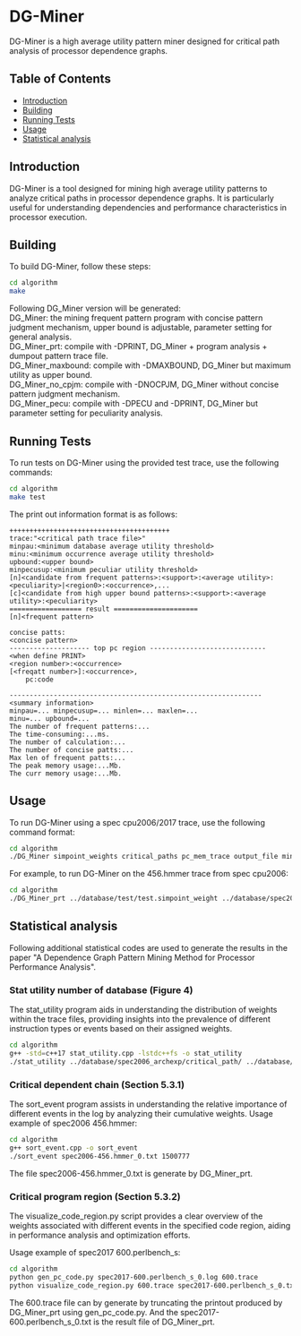 
# DG-Miner

DG-Miner is a high average utility pattern miner designed for critical path analysis of processor dependence graphs.

## Table of Contents

- [Introduction](#introduction)
- [Building](#building)
- [Running Tests](#running-tests)
- [Usage](#usage)
- [Statistical analysis](#statistical-analysis)

## Introduction

DG-Miner is a tool designed for mining high average utility patterns to analyze critical paths in processor dependence graphs. It is particularly useful for understanding dependencies and performance characteristics in processor execution.

## Building

To build DG-Miner, follow these steps:

```bash
cd algorithm
make
```

Following DG\_Miner version will be generated:  
DG\_Miner: the mining frequent pattern program with concise pattern judgment mechanism, upper bound is adjustable, parameter setting for general analysis.  
DG\_Miner\_prt: compile with -DPRINT, DG\_Miner + program analysis + dumpout pattern trace file.  
DG\_Miner\_maxbound: compile with -DMAXBOUND, DG\_Miner but maximum utility as upper bound.  
DG\_Miner\_no\_cpjm: compile with -DNOCPJM, DG\_Miner without concise pattern judgment mechanism.  
DG\_Miner\_pecu: compile with -DPECU and -DPRINT, DG\_Miner but parameter setting for peculiarity analysis.  

## Running Tests

To run tests on DG-Miner using the provided test trace, use the following commands:

```bash
cd algorithm
make test
```

The print out information format is as follows:
```code
++++++++++++++++++++++++++++++++++++++++
trace:"<critical path trace file>"
minpau:<minimum database average utility threshold>
minu:<minimum occurrence average utility threshold>
upbound:<upper bound>
minpecusup:<minimum peculiar utility threshold>
[n]<candidate from frequent patterns>:<support>:<average utility>:<peculiarity>|<region0>:<occurrence>,...
[c]<candidate from high upper bound patterns>:<support>:<average utility>:<peculiarity>
================== result =====================
[n]<frequent pattern>

concise patts:
<concise pattern>
-------------------- top pc region -----------------------------
<when define PRINT>
<region number>:<occurrence>
[<freqatt number>]:<occurrence>,
	pc:code

---------------------------------------------------------------
<summary information>
minpau=... minpecusup=... minlen=... maxlen=...
minu=... upbound=...
The number of frequent patterns:...
The time-consuming:...ms. 
The number of calculation:...
The number of concise patts:...
Max len of frequent patts:...
The peak memory usage:...Mb.
The curr memory usage:...Mb.
```

## Usage

To run DG-Miner using a spec cpu2006/2017 trace, use the following command format:

```bash
cd algorithm
./DG_Miner simpoint_weights critical_paths pc_mem_trace output_file minlen maxlen topk
```

For example, to run DG-Miner on the 456.hmmer trace from spec cpu2006:

```bash
cd algorithm
./DG_Miner_prt ../database/test/test.simpoint_weight ../database/spec2006_archexp/critical_path/456.hmmer_0/ ../database/spec2006_archexp/pc_mem_trace/trace_1M-456.hmmer_0_simpoint_instruction_flow spec2006-456.hmmer_0.txt 2 10 0.2 | tee spec2006-456.hmmer_0.log
```

## Statistical analysis

Following additional statistical codes are used to generate the results in the paper "A Dependence Graph Pattern Mining Method for Processor Performance Analysis".

### Stat utility number of database (Figure 4)

The stat\_utility program aids in understanding the distribution of weights within the trace files, providing insights into the prevalence of different instruction types or events based on their assigned weights.

```bash
cd algorithm
g++ -std=c++17 stat_utility.cpp -lstdc++fs -o stat_utility
./stat_utility ../database/spec2006_archexp/critical_path/ ../database/spec2017_archexp/critical_path/
```

### Critical dependent chain (Section 5.3.1)

The sort\_event program assists in understanding the relative importance of different events in the log by analyzing their cumulative weights.
Usage example of spec2006 456.hmmer:

```bash
cd algorithm
g++ sort_event.cpp -o sort_event
./sort_event spec2006-456.hmmer_0.txt 1500777
```
The file spec2006-456.hmmer\_0.txt is generate by DG\_Miner\_prt.

### Critical program region (Section 5.3.2)

The visualize\_code\_region.py script provides a clear overview of the weights associated with different events in the specified code region, aiding in performance analysis and optimization efforts.

Usage example of spec2017 600.perlbench\_s:

```bash
cd algorithm
python gen_pc_code.py spec2017-600.perlbench_s_0.log 600.trace
python visualize_code_region.py 600.trace spec2017-600.perlbench_s_0.txt 0xb88e0 0xb8910
```

The 600.trace file can by generate by truncating the printout produced by DG\_Miner\_prt using gen\_pc\_code.py.
And the spec2017-600.perlbench\_s\_0.txt is the result file of DG\_Miner\_prt.

